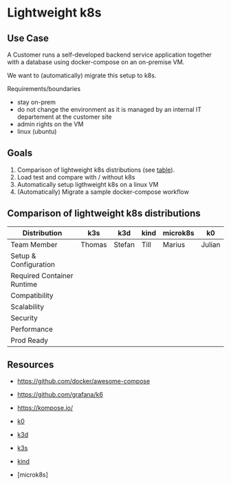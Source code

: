 # Lightweight k8s

## Use Case

A Customer runs a self-developed backend service application together with a database using docker-compose on an on-premise VM.

We want to (automatically) migrate this setup to k8s.

Requirements/boundaries

- stay on-prem
- do not change the environment as it is managed by an internal IT departement at the customer site
- admin rights on the VM
- linux (ubuntu)

## Goals

1. Comparison of lightweight k8s distributions (see [table](#comparison-of-lightweight-k8s-distributions)).
2. Load test and compare with / without k8s
3. Automatically setup ligthweight k8s on a linux VM
4. (Automatically) Migrate a sample docker-compose workflow

## Comparison of lightweight k8s distributions

| Distribution               | k3s    | k3d    | kind | microk8s | k0     |
| -------------------------- | ------ | ------ | ---- | -------- | ------ |
| Team Member                | Thomas | Stefan | Till | Marius   | Julian |
| Setup & Configuration      |        |        |      |          |        |
| Required Container Runtime |        |        |      |          |        |
| Compatibility              |        |        |      |          |        |
| Scalability                |        |        |      |          |        |
| Security                   |        |        |      |          |        |
| Performance                |        |        |      |          |        |
| Prod Ready                 |        |        |      |          |        |

## Resources
- https://github.com/docker/awesome-compose
- https://github.com/grafana/k6
- https://kompose.io/

- [k0](https://k0sproject.io)
- [k3d](https://k3d.io)
- [k3s]()
- [kind]()
- [microk8s]